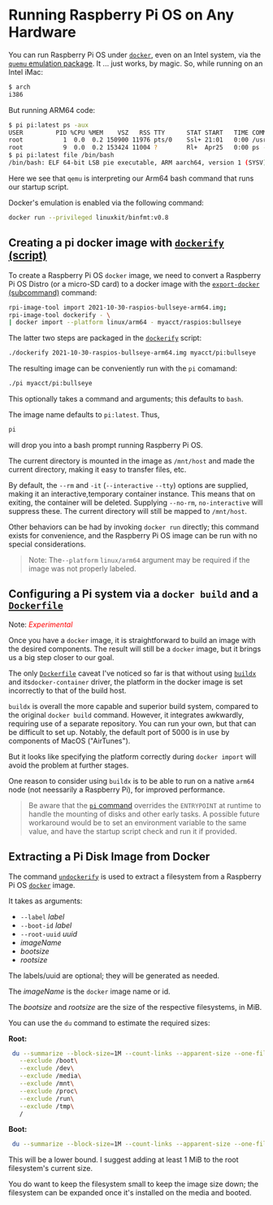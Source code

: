 # Running Raspberry Pi OS on Any Hardware

You can run Raspberry Pi OS under [`docker`](https://docs.docker.com/reference/), even on an Intel system,
via the [`quemu` emulation package](https://www.qemu.org/). It ... just works, by magic. So, while running
on an Intel iMac:

```bash
$ arch
i386
```

But running ARM64 code:

```bash
$ pi pi:latest ps -aux
USER         PID %CPU %MEM    VSZ   RSS TTY      STAT START   TIME COMMAND
root           1  0.0  0.2 150900 11976 pts/0    Ssl+ 21:01   0:00 /usr/bin/qemu-aarch64 /bin/bash /bin/bash /sbin/startup-script ps -aux
root           9  0.0  0.2 153424 11004 ?        Rl+  Apr25   0:00 ps -aux
$ pi pi:latest file /bin/bash
/bin/bash: ELF 64-bit LSB pie executable, ARM aarch64, version 1 (SYSV), dynamically linked, interpreter /lib/ld-linux-aarch64.so.1, BuildID[sha1]=641209ff5307ca8eb85bd6368cb5f7f2e694897e, for GNU/Linux 3.7.0, stripped
```

Here we see that `qemu` is interpreting our Arm64 bash command that runs our startup script.

Docker's emulation is enabled via the following command:

```bash
docker run --privileged linuxkit/binfmt:v0.8
```

## Creating a pi docker image with [`dockerify` (script)](bin/dockerify.md)

To create a Raspberry Pi OS `docker` image, we need to convert a Raspberry Pi OS Distro
(or a micro-SD card) to a docker image with the
[`export-docker` (subcommand)](cmds/export-docker.md) command:

```bash
rpi-image-tool import 2021-10-30-raspios-bullseye-arm64.img;
rpi-image-tool dockerify - \
| docker import --platform linux/arm64 - myacct/raspios:bullseye
```

The latter two steps are packaged in the [`dockerify`](bin/dockerify) script:

```bash
./dockerify 2021-10-30-raspios-bullseye-arm64.img myacct/pi:bullseye
```

The resulting image can be conveniently run with the `pi` comamand:

```bash
./pi myacct/pi:bullseye
```

This optionally takes a command and arguments; this defaults to `bash`.

The image name defaults to `pi:latest`. Thus,

```bash
pi
```

will drop you into a bash prompt running Raspberry Pi OS.

The current directory is mounted in the image as `/mnt/host` and made the current
directory, making it easy to transfer files, etc.

By default, the `--rm` and `-it` (`--interactive` `--tty`) options are supplied, making it
an interactive,temporary container instance. This means that on exiting, the container
will be deleted. Supplying `--no-rm`, `no-interactive`  will suppress these. The current
directory will still be mapped to `/mnt/host`.

Other behaviors can be had by invoking `docker run` directly; this command exists for
convenience, and the Raspberry Pi OS image can be run with no special considerations.

> Note: The`--platform` `linux/arm64` argument may be required if the image was not properly
  labeled.

## Configuring a Pi system via a `docker build` and a [`Dockerfile`](https://docs.docker.com/engine/reference/builder/)

Note: <span style='color:red;'>*Experimental*</span>

Once you have a `docker` image, it is straightforward to build an image with the desired components.
The result will still be a `docker` image, but it brings us a big step closer to our goal.

The only [`Dockerfile`](https://docs.docker.com/engine/reference/builder/) caveat I've
noticed so far is that without using
[`buildx`](https://docs.docker.com/engine/reference/commandline/buildx/) and
its`docker-container` driver, the platform in the docker image is set incorrectly
to that of the build host.

`buildx` is overall the more capable and superior build system, compared to the original
`docker build` command. However, it integrates awkwardly, requiring use of a separate
repository. You can run your own, but that can be difficult to set up. Notably, the default
port of 5000 is in use by components of MacOS ("AirTunes").

But it looks like specifying the platform correctly during `docker import` will avoid the
problem at further stages.

One reason to consider using `buildx` is to be able to run on a native `arm64` node (not neessarily a Raspberry Pi), for improved performance.

> Be aware that the [`pi` command](bin/pi.md) overrides the `ENTRYPOINT` at runtime
to handle the mounting of disks and other early tasks. A possible future workaround
would be to set an environment variable to the same value, and have the startup script
check and run it if provided.

## Extracting a Pi Disk Image from Docker

The command [`undockerify`](bin/undockerify.md) is used to extract a filesystem from a
Raspberry Pi OS [`docker`](https://docs.docker.com/reference/) image.

It takes as arguments:

* `--label` *label*
* `--boot-id` *label*
* `--root-uuid` *uuid*
* *imageName*
* *bootsize*
* *rootsize*

The labels/uuid are optional; they will be generated as needed.

The *imageName* is the `docker` image name or id.

The *bootsize* and *rootsize* are the size of the respective filesystems, in MiB.

You can use the `du` command to estimate the required sizes:

**Root:**

```bash
 du --summarize --block-size=1M --count-links --apparent-size --one-file-system\
   --exclude /boot\
   --exclude /dev\
   --exclude /media\
   --exclude /mnt\
   --exclude /proc\
   --exclude /run\
   --exclude /tmp\
   /
```

**Boot:**

```bash
 du --summarize --block-size=1M --count-links --apparent-size --one-file-system /boot
```

This will be a lower bound. I suggest adding at least 1 MiB to the root filesystem's current size.

You do want to keep the filesystem small to keep the image size down; the filesystem
can be expanded once it's installed on the media and booted.
